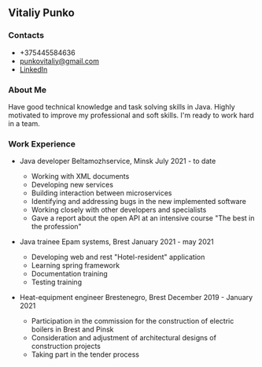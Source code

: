 ## Vitaliy Punko
### Contacts
* +375445584636
* punkovitaliy@gmail.com
* [LinkedIn](https://www.linkedin.com/in/vitaliy-punko-ba11a11ba/)

### About Me
Have good technical knowledge and task solving skills in Java.
Highly motivated to improve my professional and soft skills.
I'm ready to work hard in a team.

### Work Experience
* Java developer Beltamozhservice, Minsk
July 2021 - to date
    - Working with XML documents
    - Developing new services
    - Building interaction between microservices
    - Identifying and addressing bugs in the new implemented software
    - Working closely with other developers and specialists
    - Gave a report about the open API at an intensive course "The best in the profession"

* Java trainee
Epam systems, Brest
January 2021 - may 2021
    - Developing web and rest "Hotel-resident" application
    - Learning spring framework
    - Documentation training
    - Testing training

* Heat-equipment engineer
Brestenegro, Brest
December 2019 - January 2021
    - Participation in the commission for the construction of electric boilers in Brest and Pinsk
    - Consideration and adjustment of architectural designs of construction projects
    - Taking part in the tender process
